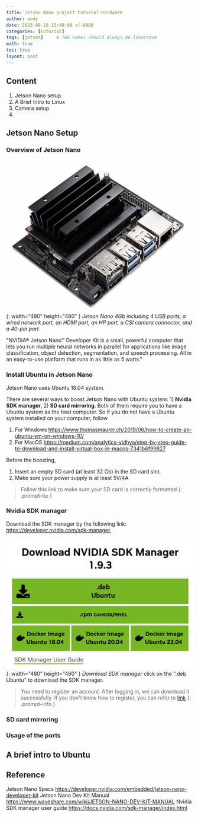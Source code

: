 ```yaml
---
title: Jetson Nano project tutorial-hardware
author: andy
date: 2023-08-16 15:40:00 +/-0080
categories: [tutorial]
tags: [jetson]     # TAG names should always be lowercase
math: true
toc: true
layout: post
---
```


## Content
1. Jetson Nano setup
2. A Brief Intro to Linux 
3. Camera setup
4. 

## Jetson Nano Setup
### Overview of Jetson Nano
![Desktop View](/assets/img/post/2023-08-17-jetson-nano.jpg){: width="480" height="480" }
_Jetson Nano 4Gb including 4 USB ports, a wired network port, an HDMI port, an HP port, a CSI camera connector, and a 40-pin port_

"NVIDIA® Jetson Nano™ Developer Kit is a small, powerful computer that lets you run multiple neural 
networks in parallel for applications like image classification, object detection, segmentation, and speech processing. 
All in an easy-to-use platform that runs in as little as 5 watts."

### Install Ubuntu in Jetson Nano
Jetson Nano uses Ubuntu 18.04 system.

There are several ways to boost Jetson Nano with Ubuntu system: 1) __Nvidia SDK manager__, 2) __SD card mirroring__. Both of them require you to have a Ubuntu system as the host computer. So if you do not have a Ubuntu system installed on your computer, follow
1. For Windows <https://www.thomasmaurer.ch/2019/06/how-to-create-an-ubuntu-vm-on-windows-10/>
2. For MacOS <https://medium.com/analytics-vidhya/step-by-step-guide-to-download-and-install-virtual-box-in-macos-7341b6f99827>

Before the boosting, 
1. Insert an empty SD card (at least 32 Gb) in the SD card slot.
2. Make sure your power supply is at least 5V/4A
> Follow this link to make sure your SD card is correctly formatted
{: .prompt-tip }


### Nvidia SDK manager
Download the SDK manager by the following link:
<https://developer.nvidia.com/sdk-manager>,

![Desktop View](/assets/img/post/2023-08-17-sdk-manager-download.png){: width="480" height="480" }
_Download SDK manager_
click on the ".deb Ubuntu" to download the SDK manager.

> You need to register an account. After logging in, we can download it successfully. If you don't know how to register, you can refer to [link](https://www.waveshare.com/wiki/NVIDIA-acess)
{: .prompt-info }





### SD card mirroring

### Usage of the ports 

## A brief intro to Ubuntu

## Reference
Jetson Nano Specs <https://developer.nvidia.com/embedded/jetson-nano-developer-kit>
Jetson Nano Dev Kit Manual <https://www.waveshare.com/wiki/JETSON-NANO-DEV-KIT-MANUAL>
Nvidia SDK manager user guide <https://docs.nvidia.com/sdk-manager/index.html>



